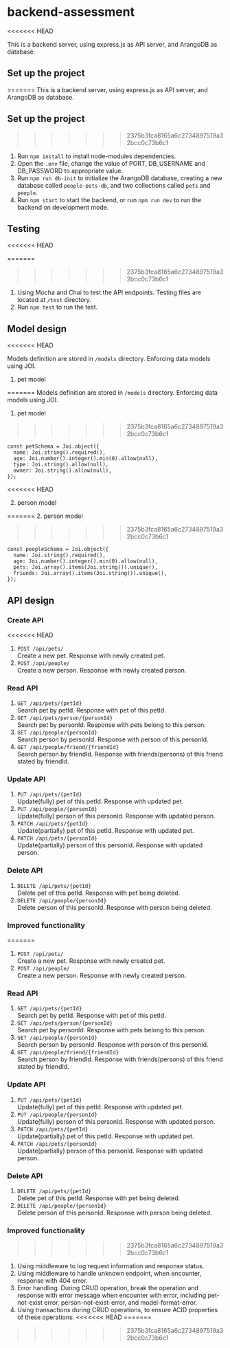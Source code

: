 # backend-assessment
<<<<<<< HEAD

This is a backend server, using express.js as API server, and ArangoDB as database.

## Set up the project

=======
This is a backend server, using express.js as API server, and ArangoDB as database.
## Set up the project
>>>>>>> 2375b3fca8165a6c2734897519a32bcc0c73b6c1
1. Run `npm install` to install node-modules dependencies.
2. Open the `.env` file, change the value of PORT, DB_USERNAME and DB_PASSWORD to appropriate value.
3. Run `npm run db-init` to initialize the ArangoDB database, creating a new database called `people-pets-db`, and two collections called `pets` and `people`.
4. Run `npm start` to start the backend, or run `npm run dev` to run the backend on development mode.

## Testing
<<<<<<< HEAD

=======
>>>>>>> 2375b3fca8165a6c2734897519a32bcc0c73b6c1
1. Using Mocha and Chai to test the API endpoints. Testing files are located at `/test` directory.
2. Run `npm test` to run the test.

## Model design
<<<<<<< HEAD

Models definition are stored in `/models` directory.
Enforcing data models using JOI.

1. pet model

=======
Models definition are stored in `/models` directory.
Enforcing data models using JOI.
1. pet model
>>>>>>> 2375b3fca8165a6c2734897519a32bcc0c73b6c1
```
const petSchema = Joi.object({
  name: Joi.string().required(),
  age: Joi.number().integer().min(0).allow(null),
  type: Joi.string().allow(null),
  owner: Joi.string().allow(null),
});
```
<<<<<<< HEAD

2. person model

=======
2. person model
>>>>>>> 2375b3fca8165a6c2734897519a32bcc0c73b6c1
```
const peopleSchema = Joi.object({
  name: Joi.string().required(),
  age: Joi.number().integer().min(0).allow(null),
  pets: Joi.array().items(Joi.string()).unique(),
  friends: Joi.array().items(Joi.string()).unique(),
});
```

## API design

### Create API
<<<<<<< HEAD

1. `POST /api/pets/`\
   Create a new pet. Response with newly created pet.
2. `POST /api/people/`\
   Create a new person. Response with newly created person.

### Read API

1. `GET /api/pets/{petId}`\
   Search pet by petId. Response with pet of this petId.
2. `GET /api/pets/person/{personId}`\
   Search pet by personId. Response with pets belong to this person.
3. `GET /api/people/{personId}`\
   Search person by personId. Response with person of this personId.
4. `GET /api/people/friend/{friendId}`\
   Search person by friendId. Response with friends(persons) of this friend stated by friendId.

### Update API

1. `PUT /api/pets/{petId}`\
   Update(fully) pet of this petId. Response with updated pet.
2. `PUT /api/people/{personId}`\
   Update(fully) person of this personId. Response with updated person.
3. `PATCH /api/pets/{petId}`\
   Update(partially) pet of this petId. Response with updated pet.
4. `PATCH /api/pets/{personId}`\
   Update(partially) person of this personId. Response with updated person.

### Delete API

1. `DELETE /api/pets/{petId}`\
   Delete pet of this petId. Response with pet being deleted.
2. `DELETE /api/people/{personId}`\
   Delete person of this personId. Response with person being deleted.

### Improved functionality

=======
1. `POST /api/pets/`\
Create a new pet. Response with newly created pet.
2. `POST /api/people/`\
Create a new person. Response with newly created person.

### Read API
1. `GET /api/pets/{petId}`\
Search pet by petId. Response with pet of this petId.
2. `GET /api/pets/person/{personId}`\
Search pet by personId. Response with pets belong to this person.
3. `GET /api/people/{personId}`\
Search person by personId. Response with person of this personId.
4. `GET /api/people/friend/{friendId}`\
Search person by friendId. Response with friends(persons) of this friend stated by friendId.

### Update API
1. `PUT /api/pets/{petId}`\
Update(fully) pet of this petId. Response with updated pet.
2. `PUT /api/people/{personId}`\
Update(fully) person of this personId. Response with updated person.
3. `PATCH /api/pets/{petId}`\
Update(partially) pet of this petId. Response with updated pet.
4. `PATCH /api/pets/{personId}`\
Update(partially) person of this personId. Response with updated person.

### Delete API
1. `DELETE /api/pets/{petId}`\
Delete pet of this petId. Response with pet being deleted.
2. `DELETE /api/people/{personId}`\
Delete person of this personId. Response with person being deleted.

### Improved functionality
>>>>>>> 2375b3fca8165a6c2734897519a32bcc0c73b6c1
1. Using middleware to log request information and response status.
2. Using middleware to handle unknown endpoint, when encounter, response with 404 error.
3. Error handling. During CRUD operation, break the operation and response with error message when encounter with error, including pet-not-exist error, person-not-exist-error, and model-format-error.
4. Using transactions during CRUD operations, to ensure ACID properties of these operations.
<<<<<<< HEAD
=======

>>>>>>> 2375b3fca8165a6c2734897519a32bcc0c73b6c1

